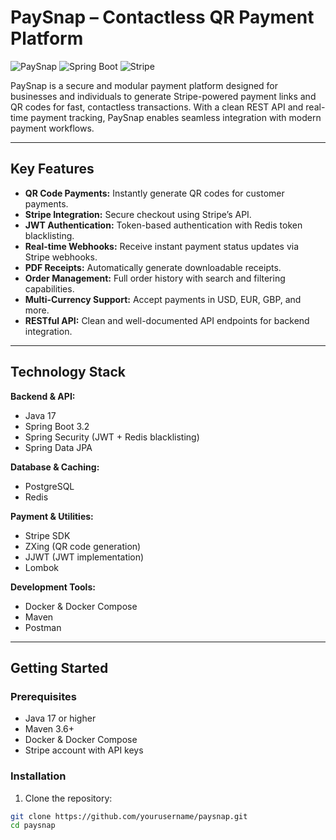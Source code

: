 # PaySnap – Contactless QR Payment Platform

![PaySnap](https://img.shields.io/badge/PaySnap-Payment%20Solution-blue)
![Spring Boot](https://img.shields.io/badge/Spring%20Boot-3.2-green)
![Stripe](https://img.shields.io/badge/Stripe-Payment%20Processing-635bff)

PaySnap is a secure and modular payment platform designed for businesses and individuals to generate Stripe-powered payment links and QR codes for fast, contactless transactions. With a clean REST API and real-time payment tracking, PaySnap enables seamless integration with modern payment workflows.

---

## Key Features

- **QR Code Payments:** Instantly generate QR codes for customer payments.  
- **Stripe Integration:** Secure checkout using Stripe’s API.  
- **JWT Authentication:** Token-based authentication with Redis token blacklisting.  
- **Real-time Webhooks:** Receive instant payment status updates via Stripe webhooks.  
- **PDF Receipts:** Automatically generate downloadable receipts.  
- **Order Management:** Full order history with search and filtering capabilities.  
- **Multi-Currency Support:** Accept payments in USD, EUR, GBP, and more.  
- **RESTful API:** Clean and well-documented API endpoints for backend integration.

---

## Technology Stack

**Backend & API:**  
- Java 17  
- Spring Boot 3.2  
- Spring Security (JWT + Redis blacklisting)  
- Spring Data JPA  

**Database & Caching:**  
- PostgreSQL  
- Redis  

**Payment & Utilities:**  
- Stripe SDK  
- ZXing (QR code generation)  
- JJWT (JWT implementation)  
- Lombok  

**Development Tools:**  
- Docker & Docker Compose  
- Maven  
- Postman  

---

## Getting Started

### Prerequisites
- Java 17 or higher  
- Maven 3.6+  
- Docker & Docker Compose  
- Stripe account with API keys  

### Installation

1. Clone the repository:
```bash
git clone https://github.com/yourusername/paysnap.git
cd paysnap
